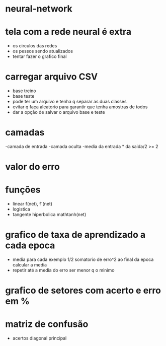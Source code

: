 # neural-network

# tela com a rede neural é extra
 - os circulos das redes 
 - os pessos sendo atualizados
 - tentar fazer o grafico final

# carregar arquivo CSV
 - base treino
 - base teste
 - pode ter um arquivo e tenha q separar as duas classes
 - evitar q faça aleatorio para garantir que tenha amostras de todos
 - dar a opção de salvar o arquivo base e teste
 
# camadas
  -camada de entrada
  -camada oculta 
  -media da entrada * da saida/2 >= 2

# valor do erro

# funções
  - linear f(net), f´(net)
  - logistica
  - tangente hiperbolica mathtanh(net)
# grafico de taxa de aprendizado a cada epoca 
  - media para cada exemplo 1/2 somatorio de erro^2 ao final da epoca calcular a media
  - repetir até a media do erro ser menor q o minimo

# grafico de setores com acerto e erro em %
# matriz de confusão
  - acertos diagonal principal

  
